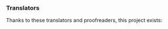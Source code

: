 ### Translators

Thanks to these translators and proofreaders, this project exists:

<!-- CROWDIN-CONTRIBUTORS-START -->

<!-- CROWDIN-CONTRIBUTORS-END -->
